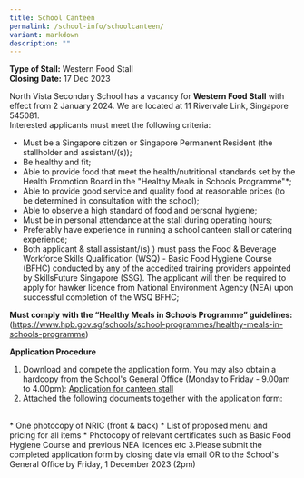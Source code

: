 ```yaml
---
title: School Canteen
permalink: /school-info/schoolcanteen/
variant: markdown
description: ""
---
```

**Type of Stall:** Western Food Stall <br>
**Closing Date:** 17 Dec 2023

North Vista Secondary School has a vacancy for **Western Food Stall** with effect from 2 January 2024. We are located at 11 Rivervale Link, Singapore 545081. <br>
Interested applicants must meet the following criteria:

* Must be a Singapore citizen or Singapore Permanent Resident (the stallholder and assistant/(s));
* Be healthy and fit;
* Able to provide food that meet the health/nutritional standards set by the Health Promotion Board in the "Healthy Meals in Schools Programme"*;
* Able to provide good service and quality food at reasonable prices (to be determined in consultation with the school);
* Able to observe a high standard of food and personal hygiene;
* Must be in personal attendance at the stall during operating hours;
* Preferably have experience in running a school canteen stall or catering experience;
* Both applicant &amp; stall assistant/(s) ) must pass the Food &amp; Beverage Workforce Skills Qualification (WSQ) - Basic Food Hygiene Course (BFHC) conducted by any of the accedited training providers appointed by SkillsFuture Singapore (SSG).  The applicant will then be required to apply for hawker licence from National Environment Agency (NEA) upon successful completion of the WSQ BFHC;


**Must comply with the “Healthy Meals in Schools Programme” guidelines:** <br>(https://www.hpb.gov.sg/schools/school-programmes/healthy-meals-in-schools-programme)

**Application Procedure**

1. Download and compete the application form. You may also obtain a hardcopy from the School's General Office (Monday to Friday - 9.00am to 4.00pm): [Application for canteen stall](/files/School%20Info/School%20Canteen/Application_for_canteen_stall.pdf)
2. Attached the following documents together with the application form: 
<br>
* One photocopy of NRIC (front &amp; back)
* List of proposed menu and pricing for all items
* Photocopy of relevant certificates such as Basic Food Hygiene Course and previous NEA licences etc
3.Please submit the completed application form by closing date via email OR to the School's General Office by Friday, 1 December 2023 (2pm)

